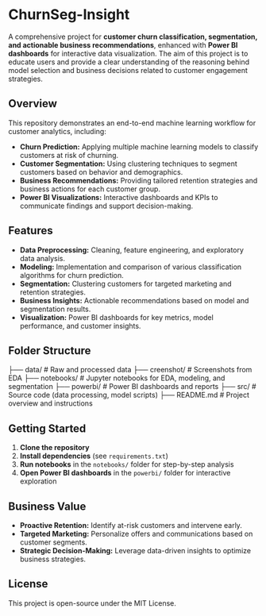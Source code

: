 # ChurnSeg-Insight
A comprehensive project for **customer churn classification, segmentation, and actionable business recommendations**, enhanced with **Power BI dashboards** for interactive data visualization. The aim of this project is to educate users and provide a clear understanding of the reasoning behind model selection and business decisions related to customer engagement strategies.

## Overview

This repository demonstrates an end-to-end machine learning workflow for customer analytics, including:

- **Churn Prediction:** Applying multiple machine learning models to classify customers at risk of churning.
- **Customer Segmentation:** Using clustering techniques to segment customers based on behavior and demographics.
- **Business Recommendations:** Providing tailored retention strategies and business actions for each customer group.
- **Power BI Visualizations:** Interactive dashboards and KPIs to communicate findings and support decision-making.

## Features

- **Data Preprocessing:** Cleaning, feature engineering, and exploratory data analysis.
- **Modeling:** Implementation and comparison of various classification algorithms for churn prediction.
- **Segmentation:** Clustering customers for targeted marketing and retention strategies.
- **Business Insights:** Actionable recommendations based on model and segmentation results.
- **Visualization:** Power BI dashboards for key metrics, model performance, and customer insights.

## Folder Structure

├── data/ # Raw and processed data
├── creenshot/ # Screenshots from EDA
├── notebooks/ # Jupyter notebooks for EDA, modeling, and segmentation
├── powerbi/ # Power BI dashboards and reports
├── src/ # Source code (data processing, model scripts)
├── README.md # Project overview and instructions


## Getting Started

1. **Clone the repository**
2. **Install dependencies** (see `requirements.txt`)
3. **Run notebooks** in the `notebooks/` folder for step-by-step analysis
4. **Open Power BI dashboards** in the `powerbi/` folder for interactive exploration

## Business Value

- **Proactive Retention:** Identify at-risk customers and intervene early.
- **Targeted Marketing:** Personalize offers and communications based on customer segments.
- **Strategic Decision-Making:** Leverage data-driven insights to optimize business strategies.

## License

This project is open-source under the MIT License.